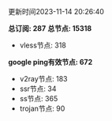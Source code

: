 更新时间2023-11-14 20:26:40

**总订阅: 287**
**总节点: 15318**
- vless节点: 318

**google ping有效节点: 672**
- v2ray节点: 183
- ssr节点: 34
- ss节点: 365
- trojan节点: 90
